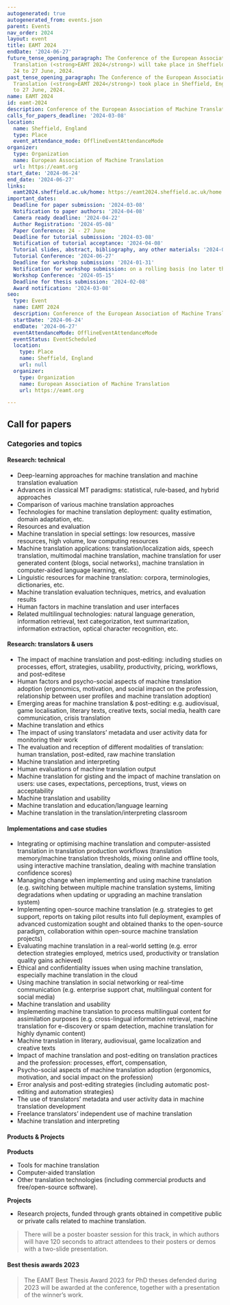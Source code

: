 ```yaml
---
autogenerated: true
autogenerated_from: events.json
parent: Events
nav_order: 2024
layout: event
title: EAMT 2024
endDate: '2024-06-27'
future_tense_opening_paragraph: The Conference of the European Association of Machine
  Translation (<strong>EAMT 2024</strong>) will take place in Sheffield, England from
  24 to 27 June, 2024.
past_tense_opening_paragraph: The Conference of the European Association of Machine
  Translation (<strong>EAMT 2024</strong>) took place in Sheffield, England from 24
  to 27 June, 2024.
name: EAMT 2024
id: eamt-2024
description: Conference of the European Association of Machine Translation
calls_for_papers_deadline: '2024-03-08'
location:
  name: Sheffield, England
  type: Place
  event_attendance_mode: OfflineEventAttendanceMode
organizer:
  type: Organization
  name: European Association of Machine Translation
  url: https://eamt.org
start_date: '2024-06-24'
end_date: '2024-06-27'
links:
  eamt2024.sheffield.ac.uk/home: https://eamt2024.sheffield.ac.uk/home
important_dates:
  Deadline for paper submission: '2024-03-08'
  Notification to paper authors: '2024-04-08'
  Camera ready deadline: '2024-04-22'
  Author Registration: '2024-05-08'
  Paper Conference: 24 - 27 June
  Deadline for tutorial submission: '2024-03-08'
  Notification of tutorial acceptance: '2024-04-08'
  Tutorial slides, abstract, bibliography, any other materials: '2024-05-15'
  Tutorial Conference: '2024-06-27'
  Deadline for workshop submission: '2024-01-31'
  Notification for workshop submission: on a rolling basis (no later than 28th February)
  Workshop Conference: '2024-05-15'
  Deadline for thesis submission: '2024-02-08'
  Award notification: '2024-03-08'
seo:
  type: Event
  name: EAMT 2024
  description: Conference of the European Association of Machine Translation
  startDate: '2024-06-24'
  endDate: '2024-06-27'
  eventAttendanceMode: OfflineEventAttendanceMode
  eventStatus: EventScheduled
  location:
    type: Place
    name: Sheffield, England
    url: null
  organizer:
    type: Organization
    name: European Association of Machine Translation
    url: https://eamt.org

---
```

## Call for papers


### Categories and topics

#### Research: technical

- Deep-learning approaches for machine translation and machine translation evaluation
- Advances in classical MT paradigms: statistical, rule-based, and hybrid approaches
- Comparison of various machine translation approaches
- Technologies for machine translation deployment: quality estimation, domain adaptation, etc.
- Resources and evaluation
- Machine translation in special settings: low resources, massive resources, high volume, low computing resources
- Machine translation applications: translation/localization aids, speech translation, multimodal machine translation, machine translation for user generated content (blogs, social networks), machine translation in computer-aided language learning, etc.
- Linguistic resources for machine translation: corpora, terminologies, dictionaries, etc.
- Machine translation evaluation techniques, metrics, and evaluation results
- Human factors in machine translation and user interfaces
- Related multilingual technologies: natural language generation, information retrieval, text categorization, text summarization, information extraction, optical character recognition, etc.


#### Research: translators & users

- The impact of machine translation and post-editing: including studies on processes, effort, strategies, usability, productivity, pricing, workflows, and post-editese
- Human factors and psycho-social aspects of machine translation adoption (ergonomics, motivation, and social impact on the profession, relationship between user profiles and machine translation adoption)
- Emerging areas for machine translation & post-editing: e.g. audiovisual, game localisation, literary texts, creative texts, social media, health care communication, crisis translation
- Machine translation and ethics 
- The impact of using translators’ metadata and user activity data for monitoring their work
- The evaluation and reception of different modalities of translation: human translation, post-edited, raw machine translation
- Machine translation and interpreting
- Human evaluations of machine translation output
- Machine translation for gisting and the impact of machine translation on users: use cases, expectations, perceptions, trust, views on acceptability 
- Machine translation and usability
- Machine translation and education/language learning
- Machine translation in the translation/interpreting classroom

#### Implementations and case studies

- Integrating or optimising machine translation and computer-assisted translation in translation production workflows (translation memory/machine translation thresholds, mixing online and offline tools, using interactive machine translation, dealing with machine translation confidence scores)
- Managing change when implementing and using machine translation (e.g. switching between multiple machine translation systems, limiting degradations when updating or upgrading an machine translation system)
- Implementing open-source machine translation (e.g. strategies to get support, reports on taking pilot results into full deployment, examples of advanced customization sought and obtained thanks to the open-source paradigm, collaboration within open-source machine translation projects)
- Evaluating machine translation in a real-world setting (e.g. error detection strategies employed, metrics used, productivity or translation quality gains achieved)
- Ethical and confidentiality issues when using machine translation, especially machine translation in the cloud
- Using machine translation in social networking or real-time communication (e.g. enterprise support chat, multilingual content for social media)
- Machine translation and usability
- Implementing machine translation to process multilingual content for assimilation purposes (e.g. cross-lingual information retrieval, machine translation for e-discovery or spam detection, machine translation for highly dynamic content)
- Machine translation in literary, audiovisual, game localization and creative texts
- Impact of machine translation and post-editing on translation practices and the profession: processes, effort, compensation, 
- Psycho-social aspects of machine translation adoption (ergonomics, motivation, and social impact on the profession)
- Error analysis and post-editing strategies (including automatic post-editing and automation strategies)
- The use of translators’ metadata and user activity data in machine translation development
- Freelance translators’ independent use of machine translation 
- Machine translation and interpreting

#### Products & Projects

**Products**

- Tools for machine translation
- Computer-aided translation
- Other translation technologies (including commercial products and free/open-source software).

**Projects**

- Research projects, funded through grants obtained in competitive public or private calls related to machine translation.

> There will be a poster boaster session for this track, in which authors will have 120 seconds to attract attendees to their posters or demos with a two-slide presentation.

#### Best thesis awards 2023

> The EAMT Best Thesis Award 2023 for PhD theses defended during 2023 will be awarded at the conference, together with a presentation of the winner’s work.

